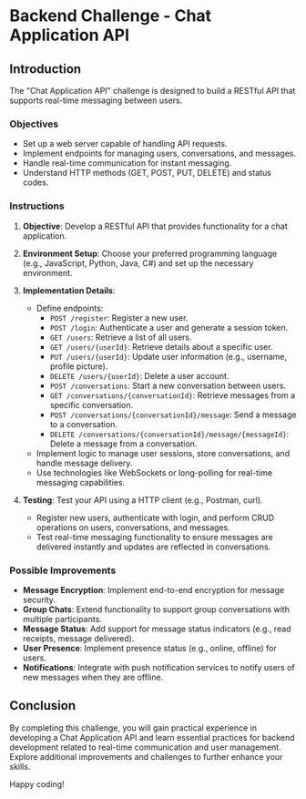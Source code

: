# Backend Challenge - Chat Application API

## Introduction

The "Chat Application API" challenge is designed to build a RESTful API that supports real-time messaging between users.

### Objectives

- Set up a web server capable of handling API requests.
- Implement endpoints for managing users, conversations, and messages.
- Handle real-time communication for instant messaging.
- Understand HTTP methods (GET, POST, PUT, DELETE) and status codes.

### Instructions

1. **Objective**: Develop a RESTful API that provides functionality for a chat application.

2. **Environment Setup**: Choose your preferred programming language (e.g., JavaScript, Python, Java, C#) and set up the necessary environment.

3. **Implementation Details**: 
   - Define endpoints:
     - `POST /register`: Register a new user.
     - `POST /login`: Authenticate a user and generate a session token.
     - `GET /users`: Retrieve a list of all users.
     - `GET /users/{userId}`: Retrieve details about a specific user.
     - `PUT /users/{userId}`: Update user information (e.g., username, profile picture).
     - `DELETE /users/{userId}`: Delete a user account.
     - `POST /conversations`: Start a new conversation between users.
     - `GET /conversations/{conversationId}`: Retrieve messages from a specific conversation.
     - `POST /conversations/{conversationId}/message`: Send a message to a conversation.
     - `DELETE /conversations/{conversationId}/message/{messageId}`: Delete a message from a conversation.
   - Implement logic to manage user sessions, store conversations, and handle message delivery.
   - Use technologies like WebSockets or long-polling for real-time messaging capabilities.

4. **Testing**: Test your API using a HTTP client (e.g., Postman, curl).
   - Register new users, authenticate with login, and perform CRUD operations on users, conversations, and messages.
   - Test real-time messaging functionality to ensure messages are delivered instantly and updates are reflected in conversations.

### Possible Improvements

- **Message Encryption**: Implement end-to-end encryption for message security.
- **Group Chats**: Extend functionality to support group conversations with multiple participants.
- **Message Status**: Add support for message status indicators (e.g., read receipts, message delivered).
- **User Presence**: Implement presence status (e.g., online, offline) for users.
- **Notifications**: Integrate with push notification services to notify users of new messages when they are offline.

## Conclusion

By completing this challenge, you will gain practical experience in developing a Chat Application API and learn essential practices for backend development related to real-time communication and user management. Explore additional improvements and challenges to further enhance your skills.

Happy coding!
